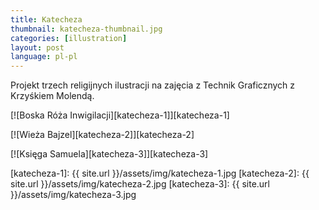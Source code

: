 ```yaml
---
title: Katecheza
thumbnail: katecheza-thumbnail.jpg
categories: [illustration]
layout: post
language: pl-pl
---
```


Projekt trzech religijnych ilustracji na zajęcia z Technik Graficznych z Krzyśkiem Molendą.

[![Boska Róża Inwigilacji][katecheza-1]][katecheza-1]

[![Wieża Bajzel][katecheza-2]][katecheza-2]

[![Księga Samuela][katecheza-3]][katecheza-3]

[katecheza-1]: {{ site.url }}/assets/img/katecheza-1.jpg
[katecheza-2]: {{ site.url }}/assets/img/katecheza-2.jpg
[katecheza-3]: {{ site.url }}/assets/img/katecheza-3.jpg